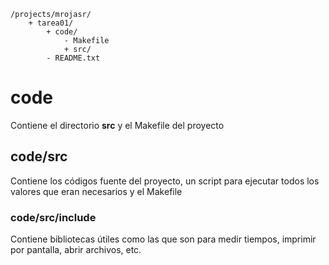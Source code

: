 ```
/projects/mrojasr/
	+ tarea01/
		+ code/
			- Makefile
			+ src/
		- README.txt	
```

# code

Contiene el directorio **src** y el Makefile del proyecto

## code/src

Contiene los códigos fuente del proyecto, un script para ejecutar todos los valores que eran necesarios y el Makefile

### code/src/include

Contiene bibliotecas útiles como las que son para medir tiempos, imprimir por pantalla, abrir archivos, etc.
